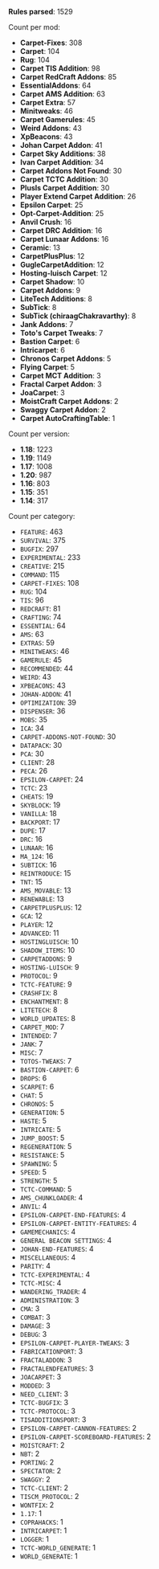 **Rules parsed**: 1529

Count per mod:

- **Carpet-Fixes**: 308
- **Carpet**: 104
- **Rug**: 104
- **Carpet TIS Addition**: 98
- **Carpet RedCraft Addons**: 85
- **EssentialAddons**: 64
- **Carpet AMS Addition**: 63
- **Carpet Extra**: 57
- **Minitweaks**: 46
- **Carpet Gamerules**: 45
- **Weird Addons**: 43
- **XpBeacons**: 43
- **Johan Carpet Addon**: 41
- **Carpet Sky Additions**: 38
- **Ivan Carpet Addition**: 34
- **Carpet Addons Not Found**: 30
- **Carpet TCTC Addition**: 30
- **Plusls Carpet Addition**: 30
- **Player Extend Carpet Addition**: 26
- **Epsilon Carpet**: 25
- **Opt-Carpet-Addition**: 25
- **Anvil Crush**: 16
- **Carpet DRC Addition**: 16
- **Carpet Lunaar Addons**: 16
- **Ceramic**: 13
- **CarpetPlusPlus**: 12
- **GugleCarpetAddition**: 12
- **Hosting-luisch Carpet**: 12
- **Carpet Shadow**: 10
- **Carpet Addons**: 9
- **LiteTech Additions**: 8
- **SubTick**: 8
- **SubTick (chiraagChakravarthy)**: 8
- **Jank Addons**: 7
- **Toto's Carpet Tweaks**: 7
- **Bastion Carpet**: 6
- **Intricarpet**: 6
- **Chronos Carpet Addons**: 5
- **Flying Carpet**: 5
- **Carpet MCT Addition**: 3
- **Fractal Carpet Addon**: 3
- **JoaCarpet**: 3
- **MoistCraft Carpet Addons**: 2
- **Swaggy Carpet Addon**: 2
- **Carpet AutoCraftingTable**: 1

Count per version:

- **1.18**: 1223
- **1.19**: 1149
- **1.17**: 1008
- **1.20**: 987
- **1.16**: 803
- **1.15**: 351
- **1.14**: 317

Count per category:

- `FEATURE`: 463
- `SURVIVAL`: 375
- `BUGFIX`: 297
- `EXPERIMENTAL`: 233
- `CREATIVE`: 215
- `COMMAND`: 115
- `CARPET-FIXES`: 108
- `RUG`: 104
- `TIS`: 96
- `REDCRAFT`: 81
- `CRAFTING`: 74
- `ESSENTIAL`: 64
- `AMS`: 63
- `EXTRAS`: 59
- `MINITWEAKS`: 46
- `GAMERULE`: 45
- `RECOMMENDED`: 44
- `WEIRD`: 43
- `XPBEACONS`: 43
- `JOHAN-ADDON`: 41
- `OPTIMIZATION`: 39
- `DISPENSER`: 36
- `MOBS`: 35
- `ICA`: 34
- `CARPET-ADDONS-NOT-FOUND`: 30
- `DATAPACK`: 30
- `PCA`: 30
- `CLIENT`: 28
- `PECA`: 26
- `EPSILON-CARPET`: 24
- `TCTC`: 23
- `CHEATS`: 19
- `SKYBLOCK`: 19
- `VANILLA`: 18
- `BACKPORT`: 17
- `DUPE`: 17
- `DRC`: 16
- `LUNAAR`: 16
- `MA_124`: 16
- `SUBTICK`: 16
- `REINTRODUCE`: 15
- `TNT`: 15
- `AMS_MOVABLE`: 13
- `RENEWABLE`: 13
- `CARPETPLUSPLUS`: 12
- `GCA`: 12
- `PLAYER`: 12
- `ADVANCED`: 11
- `HOSTINGLUISCH`: 10
- `SHADOW_ITEMS`: 10
- `CARPETADDONS`: 9
- `HOSTING-LUISCH`: 9
- `PROTOCOL`: 9
- `TCTC-FEATURE`: 9
- `CRASHFIX`: 8
- `ENCHANTMENT`: 8
- `LITETECH`: 8
- `WORLD_UPDATES`: 8
- `CARPET_MOD`: 7
- `INTENDED`: 7
- `JANK`: 7
- `MISC`: 7
- `TOTOS-TWEAKS`: 7
- `BASTION-CARPET`: 6
- `DROPS`: 6
- `SCARPET`: 6
- `CHAT`: 5
- `CHRONOS`: 5
- `GENERATION`: 5
- `HASTE`: 5
- `INTRICATE`: 5
- `JUMP_BOOST`: 5
- `REGENERATION`: 5
- `RESISTANCE`: 5
- `SPAWNING`: 5
- `SPEED`: 5
- `STRENGTH`: 5
- `TCTC-COMMAND`: 5
- `AMS_CHUNKLOADER`: 4
- `ANVIL`: 4
- `EPSILON-CARPET-END-FEATURES`: 4
- `EPSILON-CARPET-ENTITY-FEATURES`: 4
- `GAMEMECHANICS`: 4
- `GENERAL BEACON SETTINGS`: 4
- `JOHAN-END-FEATURES`: 4
- `MISCELLANEOUS`: 4
- `PARITY`: 4
- `TCTC-EXPERIMENTAL`: 4
- `TCTC-MISC`: 4
- `WANDERING_TRADER`: 4
- `ADMINISTRATION`: 3
- `CMA`: 3
- `COMBAT`: 3
- `DAMAGE`: 3
- `DEBUG`: 3
- `EPSILON-CARPET-PLAYER-TWEAKS`: 3
- `FABRICATIONPORT`: 3
- `FRACTALADDON`: 3
- `FRACTALENDFEATURES`: 3
- `JOACARPET`: 3
- `MODDED`: 3
- `NEED_CLIENT`: 3
- `TCTC-BUGFIX`: 3
- `TCTC-PROTOCOL`: 3
- `TISADDITIONSPORT`: 3
- `EPSILON-CARPET-CANNON-FEATURES`: 2
- `EPSILON-CARPET-SCOREBOARD-FEATURES`: 2
- `MOISTCRAFT`: 2
- `NBT`: 2
- `PORTING`: 2
- `SPECTATOR`: 2
- `SWAGGY`: 2
- `TCTC-CLIENT`: 2
- `TISCM_PROTOCOL`: 2
- `WONTFIX`: 2
- `1.17`: 1
- `COPRAHACKS`: 1
- `INTRICARPET`: 1
- `LOGGER`: 1
- `TCTC-WORLD_GENERATE`: 1
- `WORLD_GENERATE`: 1
